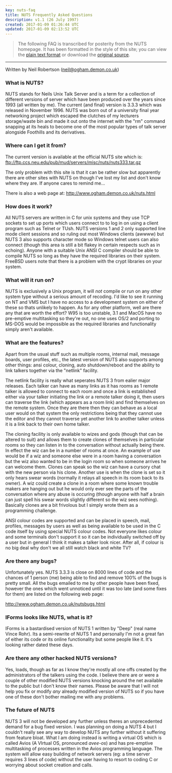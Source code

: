 ```yaml
---
key: nuts-faq
title: NUTS Frequently Asked Questions
description: v1.1 (26 July 1997)
created: 2017-01-09 01:26:44 UTC
updated: 2017-01-09 02:13:52 UTC
---
```


<!--more-->

> The following FAQ is transcribed for posterity from the NUTS homepage.
> It has been formatted in the style of this site; you can view the [plain text format][faq-txt]
> or download the [original source][faq-src].

[faq-txt]: nuts-faq.txt
[faq-src]: http://www.ogham.demon.co.uk/nutsfaq.html

-----

Written by Neil Robertson (neil@ogham.demon.co.uk)

### What is NUTS?

NUTS stands for Neils Unix Talk Server and is a term for a collection of
different versions of server which have been produced over the years since
1993 (all written by me). The current (and final) version is 3.3.3 which was 
released in November 1996. NUTS was born out of a university final year 
networking project which escaped the clutches of my lecturers storage/waste 
bin and made it out onto the internet with the "rm" command snapping at its 
heals to become one of the most popular types of talk server alongside Foothills
and its derivatives.

### Where can I get it from?

The current version is available at the official NUTS site which is:
ftp://ftp.ccs.neu.edu/pub/mud/servers/misc/nuts/nuts333.tar.gz

The only problem with this site is that it can be rather slow but
apparently there are other sites with NUTS on though I've lost my list
and don't know where they are. If anyone cares to remind me...

There is also a web page at: http://www.ogham.demon.co.uk/nuts.html

### How does it work?

All NUTS servers are written in C for unix systems and they use TCP sockets
to set up ports which users connect to to log in on using a client program 
such as Telnet or TUsh. NUTS versions 1 and 2 only supported line mode client
sessions and so ruling out most Windows clients (awwww) but NUTS 3 also
supports character mode so Windows telnet users can also connect (though
this area is still a bit flakey in certain respects such as in echoing).
Anyone with a suitable Unix ANSI C compiler should be able to compile NUTS so
long as they have the required libraries on their system. FreeBSD users note
that there is a problem with the crypt libraries on your system.

### What will it run on?

NUTS is exclusively a Unix program, it will *not* compile or run on any
other system type without a serious amount of recoding. I'd like to see
it running on NT and VMS but I have no access to a development system on
either of these so thats unlikely to happen. As for any other platform, well
are there any that are worth the effort? W95 is too unstable, 3.1 and MacOS
have no pre-emptive multitasking so they're out, no one uses OS/2 and porting
to MS-DOS would be impossible as the required libraries and functionality 
simply aren't available.

### What are the features?

Apart from the usual stuff such as multiple rooms, internal mail, message
boards, user profiles, etc., the latest version of NUTS also supports among
other things: ansi colour, cloning, auto shutdown/reboot and the ability to 
link talkers together via the "netlink" facility.

The netlink facility is really what seperates NUTS 3 from ealier major
releases. Each talker can have as many links as it has rooms as 1 remote
talker is allowed to connect to each room and once a link is established
either via your talker initiating the link or a remote talker doing it, then
users can traverse the link (which appears as a room link) and find themselves
on the remote system. Once they are there then they can behave as a local user 
would on that system the only restrictions being that they cannot use the 
editor and they cannot traverse yet another link to another talker unless it
is a link back to their own home talker.

The cloning facility is only available to wizes and gods (though that can
be altered to suit) and allows them to create clones of themselves in 
particular rooms so they can listen in to the conversation without actually
being there. In effect the wiz can be in a number of rooms at once. An example 
of use would be if a wiz and someone else were in a room having a conversation 
but the wiz also wanted to be in the login room so when someone arrives he can
welcome them. Clones can speak so the wiz can have a cursory chat with the new 
person via his clone. Another use is when the clone is set so it only hears 
swear words (normally it relays all speech in its room back to its owner). A wiz
could create a clone in a room where some known trouble makers are hanging out 
but he would only ever see the parts of the conversation where any abuse is 
occuring (though anyone with half a brain can just spell his swear words 
slightly different so the wiz sees nothing). Basically clones are a bit 
frivolous but I simply wrote them as a programming challenge.

ANSI colour codes are supported and can be placed in speech, mail,
profiles, messages by users as well as being available to be used in the
C code itself by using special NUTS colour codes. Not everyone likes colour
and some terminals don't support it so it can be individually switched off
by a user but in general I think it makes a talker look nicer. After all, if
colour is no big deal why don't we all still watch black and white TV?

### Are there any bugs?

Unfortunately yes. NUTS 3.3.3 is close on 8000 lines of code and the chances
of 1 person (me) being able to find and remove 100% of the bugs is pretty
small. All the bugs emailed to me by other people have been fixed, however the
ones which went unnoticed until it was too late (and some fixes for them) are 
listed on the following web page: 

http://www.ogham.demon.co.uk/nutsbugs.html

### IForms looks like NUTS, what is it?

IForms is a bastardised version of NUTS 1 written by "Deep" (real name Vince
Rohr). Its a semi-rewrite of NUTS 1 and personally I'm not a great fan of 
either its code or its online functionality but some people like it. It's looking
rather dated these days.

### Are there any other hacked NUTS versions?

Yes, loads, though as far as I know they're mostly all one offs created by
the administrators of the talkers using the code. I believe there are or were
a couple of other modified NUTS versions knocking around the net available to
the public but I don't know their names. Please be aware that I will not help 
you fix or modify *any* already modified version of NUTS so if you have one of 
these don't bother mailing me with any problems.

### The future of NUTS

NUTS 3 will not be developed any further unless theres an unprecedented
demand for a bug fixed version. I was planning on doing a NUTS 4 but I
couldn't really see any way to develop NUTS any further without it suffering
from feature bloat. What I am doing instead is writing a virtual OS which
is called Avios (A VIrtual OS, pronounced _avee-os_) and has pre-emptive 
multitasking of processes written in the Avios programming language. The 
system will allow easy building of network servers (eg: a time server requires
3 lines of code) without the user having to resort to coding C or worrying
about socket creation and calls.
